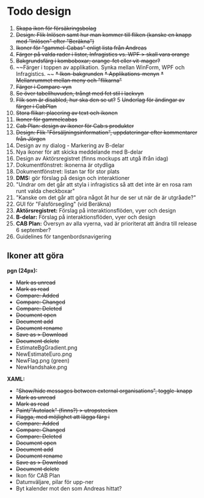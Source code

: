 # Todo design

1. ~~Skapa ikon för försäkringsbolag~~
2. ~~Design: Flik Inlösen samt hur man kommer till fliken (kanske en knapp med "Inlösen" efter "Beräkna")~~
3. ~~Ikoner för "gammel-Cabas" enligt lista från Andreas~~
4. ~~Färger på valda rader i listor, Infragistics vs. WPF > skall vara orange~~
5. ~~Bakgrundsfärg i komboboxar; orange-fet eller vit-mager?~~
6. ~~Färger i toppen av applikation. Synka mellan WinForm, WPF och Infragistics. ~~
  ~~* Ikon-bakgrunden~~
	~~* Applikations-menyn~~
	~~* Mellanrummet mellan meny och "flikarna"~~
7. ~~Färger i Compare-vyn~~
8. ~~Se över tabellhuvuden, trångt med fet stil i lackvyn~~
9. ~~Flik som är disabled, hur ska den se ut?~~
5  ~~Underlag för ändingar av färger i CabPlan~~
6. ~~Stora flikar: placering av text och ikonen~~
6. ~~Ikoner för gammelcabas~~
7. ~~Cab Plan: design av ikoner för Cab:s produkter~~
4. ~~Design: Flik "Försäljningsinformation", uppdateringar efter kommentarer från Jörgen~~
5. Design av ny dialog - Markering av B-delar
6. Nya ikoner för att skicka meddelande med B-delar
7. Design av Aktörsregistret (finns mockups att utgå ifrån idag)
7. Dokumentfönstret: ikonerna är otydliga
8. Dokumentfönstret: listan tar för stor plats
9. **DMS:** gör förslag på design och interaktioner
10. "Undrar om det går att styla i infragistics så att det inte är en rosa ram runt valda checkboxar"
11. "Kanske om det går att göra något åt hur de ser ut när de är utgråade?"
12. GUI för "Falsförsegling" (vid Beräkna)
13. **Aktörsregistret:** Förslag på interaktionsflöden, vyer och design
14. **B-delar:** Förslag på interaktionsflöden, vyer och design
15. **CAB Plan:** Översyn av alla vyerna, vad är prioriterat att ändra till release 6 september?
1. Guidelines för tangenbordsnavigering

## Ikoner att göra

**pgn (24px):**

* ~~Mark as unread~~
* ~~Mark as read~~
* ~~Compare: Added~~
* ~~Compare: Changed~~
* ~~Compare: Deleted~~
* ~~Document open~~
* ~~Document add~~
* ~~Document rename~~
* ~~Save as > Download~~
* ~~Document delete~~
* EstimateBgGradient.png
* NewEstimateEuro.png
* NewFlag.png (green)
* NewHandshake.png

**XAML:**

* ~~"Show/hide messages between external organisations", toggle-knapp~~
* ~~Mark as unread~~
* ~~Mark as read~~
* ~~Paint/"Autolack" (finns?) > utropstecken~~
* ~~Flagga, med möjlighet att lägga färg i~~
* ~~Compare: Added~~
* ~~Compare: Changed~~
* ~~Compare: Deleted~~
* ~~Document open~~
* ~~Document add~~
* ~~Document rename~~
* ~~Save as > Download~~
* ~~Document delete~~
* Ikon för CAB Plan
* Datumväljare, pilar för upp-ner
* Byt kalender mot den som Andreas hittat?
